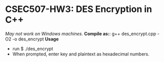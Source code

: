 # CSEC507-HW3: DES Encryption in C++
_May not work on Windows machines._
**Compile as:**: g++ des_encrypt.cpp -O2 -o des_encrypt
**Usage** <br>
* run $ ./des_encrypt
* When prompted, enter key and plaintext as hexadecimal numbers.


